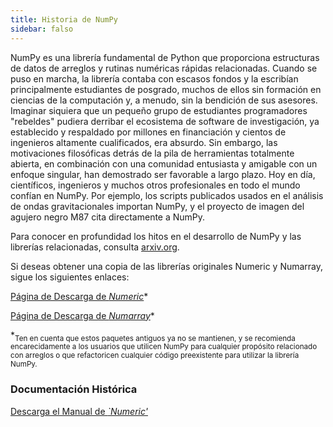 ```yaml
---
title: Historia de NumPy
sidebar: falso
---
```


NumPy es una librería fundamental de Python que proporciona estructuras de datos de arreglos y rutinas numéricas rápidas relacionadas. Cuando se puso en marcha, la librería contaba con escasos fondos y la escribían principalmente estudiantes de posgrado, muchos de ellos sin formación en ciencias de la computación y, a menudo, sin la bendición de sus asesores. Imaginar siquiera que un pequeño grupo de estudiantes programadores "rebeldes" pudiera derribar el ecosistema de software de investigación, ya establecido y respaldado por millones en financiación y cientos de ingenieros altamente cualificados, era absurdo. Sin embargo, las motivaciones filosóficas detrás de la pila de herramientas totalmente abierta, en combinación con una comunidad entusiasta y amigable con un enfoque singular, han demostrado ser favorable a largo plazo.  Hoy en día, científicos, ingenieros y muchos otros profesionales en todo el mundo confían en NumPy. Por ejemplo, los scripts publicados usados en el análisis de ondas gravitacionales importan NumPy, y el proyecto de imagen del agujero negro M87 cita directamente a NumPy.

Para conocer en profundidad los hitos en el desarrollo de NumPy y las librerías relacionadas, consulta [arxiv.org](arxiv.org/abs/1907.10121).

Si deseas obtener una copia de las librerías originales Numeric y Numarray, sigue los siguientes enlaces:

[Página de Descarga de *Numeric*](https://sourceforge.net/projects/numpy/files/Old%20Numeric/)*

[Página de Descarga de *Numarray*](https://sourceforge.net/projects/numpy/files/Old%20Numarray/)*

*<sub>Ten en cuenta que estos paquetes antiguos ya no se mantienen, y se recomienda encarecidamente a los usuarios que utilicen NumPy para cualquier propósito relacionado con arreglos o que refactoricen cualquier código preexistente para utilizar la librería NumPy.</sub>

### Documentación Histórica

[Descarga el Manual de *`Numeric'*](static/numeric-manual.pdf)

